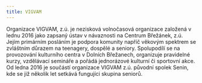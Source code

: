```yaml
---
title: VIGVAM
---
```

Organizace VIGVAM, z.ú. je nezisková volnočasová organizace založená v lednu 2016 jako zapsaný ústav v návaznosti na Centrum Břežánek, z.ú. Jejím primárním posláním je podpora komunity napříč věkovým spektrem se zvláštním důrazem na teenagery, dospělé a seniory. Spolupodílí se na provozování kulturního centra v Dolních Břežanech, organizuje pravidelné kurzy, vzdělávací semináře a pořádá jednorázové kulturní či sportovní akce. Od ledna 2016 je součástí organizace VIGVAM z.ú. původní spolek Senin, kde se již několik let setkává fungujíci skupina seniorů.
